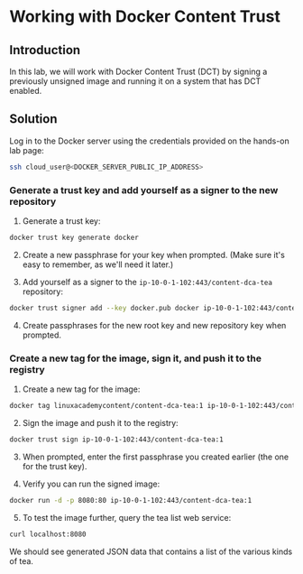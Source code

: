 # Working with Docker Content Trust

## Introduction

In this lab, we will work with Docker Content Trust (DCT) by signing a previously unsigned image and running it on a system that has DCT enabled.

## Solution

Log in to the Docker server using the credentials provided on the hands-on lab page:

```zsh
ssh cloud_user@<DOCKER_SERVER_PUBLIC_IP_ADDRESS>
```

### Generate a trust key and add yourself as a signer to the new repository

1. Generate a trust key:

```zsh
docker trust key generate docker
```

2. Create a new passphrase for your key when prompted. (Make sure it's easy to remember, as we'll need it later.)

3. Add yourself as a signer to the `ip-10-0-1-102:443/content-dca-tea` repository:

```zsh
docker trust signer add --key docker.pub docker ip-10-0-1-102:443/content-dca-tea
```

4. Create passphrases for the new root key and new repository key when prompted.

### Create a new tag for the image, sign it, and push it to the registry

1. Create a new tag for the image:

```zsh
docker tag linuxacademycontent/content-dca-tea:1 ip-10-0-1-102:443/content-dca-tea:1
```

2. Sign the image and push it to the registry:

```zsh
docker trust sign ip-10-0-1-102:443/content-dca-tea:1
```

3. When prompted, enter the first passphrase you created earlier (the one for the trust key).

4. Verify you can run the signed image:

```zsh
docker run -d -p 8080:80 ip-10-0-1-102:443/content-dca-tea:1
```

5. To test the image further, query the tea list web service:

```zsh
curl localhost:8080
```

We should see generated JSON data that contains a list of the various kinds of tea.
